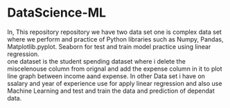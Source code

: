 # DataScience-ML
In, This repository repository we have two data set one is complex data set where we perform and practice of Python libraries such as Numpy, Pandas, Matplotlib.pyplot. Seaborn for test and train model practice using linear regression.  
one dataset is the student spending dataset where i delete the miscelenouse column from orignal and add the expense column in it to plot line graph between income aand expense.
In other Data set i have on ssalary and year of experience use for apply linear regression and also use Machine Learning and test and train the data and prediction of dependat data. 
